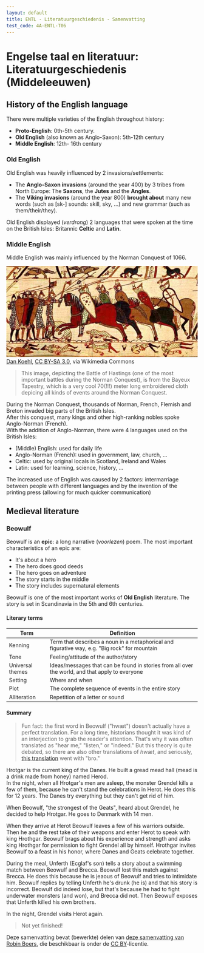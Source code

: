 ```yaml
---
layout: default
title: ENTL - Literatuurgeschiedenis - Samenvatting
test_code: 4A-ENTL-T06
---
```


# Engelse taal en literatuur: Literatuurgeschiedenis (Middeleeuwen)

## History of the English language

There were multiple varieties of the English throughout history:

- **Proto-English**: 0th-5th century.
- **Old English** (also known as Anglo-Saxon): 5th-12th century
- **Middle English**: 12th- 16th century

### Old English

Old English was heavily influenced by 2 invasions/settlements:

- The **Anglo-Saxon invasions** (around the year 400) by 3 tribes from North Europe: The **Saxons**, the **Jutes** and the **Angles**.
- The **Viking invasions** (around the year 800) **brought about** many new words (such as \[sk-\] sounds: skill, sky, ...) and new grammar (such as them/their/they).

Old English displayed (*verdrong*) 2 languages that were spoken at the time on the British Isles: Britannic **Celtic** and **Latin**.

### Middle English

Middle English was mainly influenced by the Norman Conquest of 1066.

![An image of the Norman Conquest of 1066 on the Bayeux Tapestry (img-medium)](images/entl_litges_norman.jpg)  
<span class="credit-text"><a href="https://commons.wikimedia.org/wiki/File:Normans_Bayeux.jpg">Dan Koehl</a>, <a href="http://creativecommons.org/licenses/by-sa/3.0/">CC BY-SA 3.0</a>, via Wikimedia Commons</span>

> This image, depicting the Battle of Hastings (one of the most important battles during the Norman Conquest), is from the Bayeux Tapestry, which is a very cool 70(!!!) meter long embroidered cloth depicing all kinds of events around the Norman Conquest.

During the Norman Conquest, thousands of Norman, French, Flemish and Breton invaded big parts of the British Isles.  
After this conquest, many kings and other high-ranking nobles spoke Anglo-Norman (French).  
With the addition of Anglo-Norman, there were 4 languages used on the British Isles:

- (Middle) English: used for daily life
- Anglo-Norman (French): used in government, law, church, ...
- Celtic: used by original locals in Scotland, Ireland and Wales
- Latin: used for learning, science, history, ...

The increased use of English was caused by 2 factors: intermarriage between people with different languages and by the invention of the printing press (allowing for much quicker communication)

## Medieval literature

### Beowulf

Beowulf is an **epic**: a long narrative (*voorlezen*) poem. The most important characteristics of an epic are:

- It's about a hero
- The hero does good deeds
- The hero goes on adventure
- The story starts in the middle
- The story includes supernatural elements

Beowulf is one of the most important works of **Old English** literature. The story is set in Scandinavia in the 5th and 6th centuries.

#### Literary terms

| Term             | Definition                                                                                      |
| ---------------- | ----------------------------------------------------------------------------------------------- |
| Kenning          | Term that describes a noun in a metaphorical and figurative way, e.g. "Big rock" for mountain   |
| Tone             | Feeling/attitude of the author/story                                                            |
| Universal themes | Ideas/messages that can be found in stories from all over the world, and that apply to everyone |
| Setting          | Where and when                                                                                  |
| Plot             | The complete sequence of events in the entire story                                             |
| Alliteration     | Repetition of a letter or sound                                                                |

#### Summary

> Fun fact: the first word in Beowulf ("hwæt") doesn't actually have a perfect translation. For a long time, historians thought it was kind of an interjection to grab the reader's attention. That's why it was often translated as "hear me," "listen," or "indeed." But this theory is quite debated, so there are also other translations of *hwæt*, and seriously, [this translation](https://www.historytoday.com/archive/review/beowulf-bro) went with "bro."

Hrotgar is the current king of the Danes. He built a gread mead hall (mead is a drink made from honey) named Herod.  
In the night, when all Hrotgar's men are asleep, the monster Grendel kills a few of them, because he can't stand the celebrations in Herot. He does this for 12 years. The Danes try everything but they can't get rid of him.

When Beowulf, "the strongest of the Geats", heard about Grendel, he decided to help Hrotgar. He goes to Denmark with 14 men.

When they arrive at Herot Beowulf leaves a few of his warriors outside. Then he and the rest take of their weapons and enter Herot to speak with king Hrothgar. Beowulf brags about his experience and strength and asks king Hrothgar for permission to fight Grendel all by himself. Hrothgar invites Beowulf to a feast in his honor, where Danes and Geats celebrate together.

During the meal, Unferth (Ecglaf's son) tells a story about a swimming match between Beowulf and Brecca. Beowulf lost this match against Brecca. He does this because he is jeaous of Beowulf and tries to intimidate him. Beowulf replies by telling Unferth he's drunk (he is) and that his story is incorrect. Beowulf did indeed lose, but that's because he had to fight underwater monsters (and won), and Brecca did not. Then Beowulf exposes that Unferth killed his own brothers.

In the night, Grendel visits Herot again.

> Not yet finished!

<span class="credit-text">Deze samenvatting bevat (bewerkte) delen van [deze samenvatting van Robin Boers](https://school.geheimesite.nl/4VWO/TW3/Engels), die beschikbaar is onder de [CC BY](https://creativecommons.org/licenses/by/4.0/)-licentie.</span>
